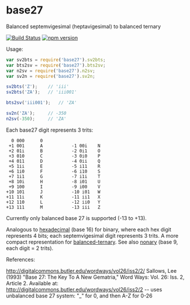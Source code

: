 # base27

Balanced septemvigesimal (heptavigesimal) to balanced ternary

[![Build Status](https://travis-ci.org/thirdcoder/base27.svg?branch=master)](https://travis-ci.org/thirdcoder/base27)
[![npm version](https://badge.fury.io/js/base27.svg)](https://www.npmjs.com/package/base27)

Usage:

```js
var sv2bts = require('base27').sv2bts;
var bts2sv = require('base27').bts2sv;
var n2sv = require('base27').n2sv;
var sv2n = require('base27').sv2n;

sv2bts('Z');    // 'iii'
sv2bts('ZA');   // 'iii001'

bts2sv('iii001');   // 'ZA'

sv2n('ZA');     // -350
n2sv(-350);     // 'ZA'
```


Each base27 digit represents 3 trits:

      0 000      0
     +1 001      A           -1 00i    N
     +2 01i      B           -2 0i1    O
     +3 010      C           -3 0i0    P
     +4 011      D           -4 0ii    Q
     +5 1ii      E           -5 i11    R
     +6 1i0      F           -6 i10    S
     +7 1i1      G           -7 i1i    T
     +8 10i      H           -8 i01    U
     +9 100      I           -9 i00    V
    +10 101      J           -10 i01   W
    +11 11i      K           -11 ii1   X
    +12 110      L           -12 ii0   Y
    +13 111      M           -13 iii   Z

Currently only balanced base 27 is supported (-13 to +13).

Analogous to [hexadecimal](https://en.wikipedia.org/wiki/Hexadecimal) (base 16)
for binary, where each hex digit represents 4 bits; each septemvigesimal digit
represents 3 trits. A more compact representation for
[balanced-ternary](https://github.com/thirdcoder/balanced-ternary).
See also [nonary](https://github.com/thirdcoder/nonary) (base 9, each digit = 2 trits).


References:

http://digitalcommons.butler.edu/wordways/vol26/iss2/2/
Sallows, Lee (1993) "Base 27: The Key To A New Gematria," Word Ways: Vol. 26: Iss. 2, Article 2.
Available at: http://digitalcommons.butler.edu/wordways/vol26/iss2/2
-- uses unbalanced base 27 system: "\_" for 0, and then A-Z for 0-26

